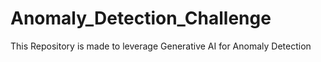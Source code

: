 # Anomaly_Detection_Challenge

This Repository is made to leverage Generative AI for Anomaly Detection
